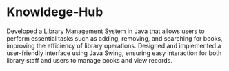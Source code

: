 # Knowldege-Hub
 Developed a Library Management System in Java that allows users to perform essential tasks such as adding, removing, and searching for books, improving the efficiency of library operations. 
 Designed and implemented a user-friendly interface using Java Swing, ensuring easy interaction for both library staff and users to manage books and view records. 
